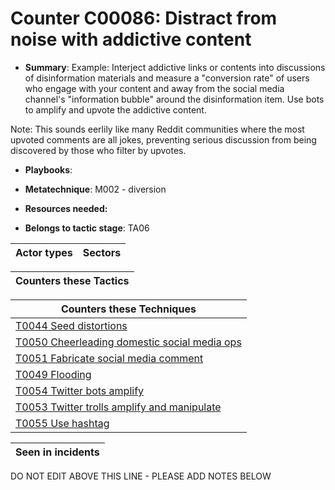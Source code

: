 # Counter C00086: Distract from noise with addictive content

* **Summary**: Example: Interject addictive links or contents into discussions of disinformation materials and measure a "conversion rate" of users who engage with your content and away from the social media channel's "information bubble" around the disinformation item. Use bots to amplify and upvote the addictive content. 

Note: This sounds eerlily like many Reddit communities where the most upvoted comments are all jokes, preventing serious discussion from being discovered by those who filter by upvotes.

* **Playbooks**: 

* **Metatechnique**: M002 - diversion

* **Resources needed:** 

* **Belongs to tactic stage**: TA06


| Actor types | Sectors |
| ----------- | ------- |



| Counters these Tactics |
| ---------------------- |



| Counters these Techniques |
| ------------------------- |
| [T0044 Seed distortions](../generated_pages/techniques/T0044.md) |
| [T0050 Cheerleading domestic social media ops](../generated_pages/techniques/T0050.md) |
| [T0051 Fabricate social media comment](../generated_pages/techniques/T0051.md) |
| [T0049 Flooding](../generated_pages/techniques/T0049.md) |
| [T0054 Twitter bots amplify](../generated_pages/techniques/T0054.md) |
| [T0053 Twitter trolls amplify and manipulate](../generated_pages/techniques/T0053.md) |
| [T0055 Use hashtag](../generated_pages/techniques/T0055.md) |



| Seen in incidents |
| ----------------- |


DO NOT EDIT ABOVE THIS LINE - PLEASE ADD NOTES BELOW